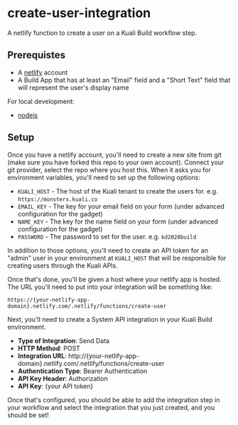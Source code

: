 # create-user-integration

A netlify function to create a user on a Kuali Build workflow step.

## Prerequistes

- A [netlify](netlify.com) account
- A Build App that has at least an "Email" field and a "Short Text" field that will represent the user's display name

For local development:

- [nodejs](https://nodejs.org/en/)

## Setup

Once you have a netlify account, you'll need to create a new site from git
(make sure you have forked this repo to your own account). Connect your git
provider, select the repo where you host this. When it asks you for environment
variables, you'll need to set up the following options:

- `KUALI_HOST` - The host of the Kuali tenant to create the users for. e.g. `https://monsters.kuali.co`
- `EMAIL_KEY` - The key for your email field on your form (under advanced configuration for the gadget)
- `NAME_KEY` - The key for the name field on your form (under advanced configuration for the gadget)
- `PASSWORD` - The password to set for the user. e.g. `kd2020build`

In addition to those options, you'll need to create an API token for an "admin"
user in your environment at `KUALI_HOST` that will be responsible for creating
users through the Kuali APIs.

Once that's done, you'll be given a host where your netlify app is hosted. The
URL you'll need to put into your integration will be something like:

`https://{your-netlify-app-domain}.netlify.com/.netlify/functions/create-user`

Next, you'll need to create a System API integration in your Kuali Build
environment.

- **Type of Integration**: Send Data
- **HTTP Method**: POST
- **Integration URL**: http://{your-netlify-app-domain}.netlify.com/.netlify/functions/create-user
- **Authentication Type**: Bearer Authentication
- **API Key Header**: Authorization
- **API Key**: {your API token}

Once that's configured, you should be able to add the integration step in your
workflow and select the integration that you just created, and you should be
set!
